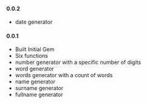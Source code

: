 <h4>0.0.2</h4>

* date generator

<h4>0.0.1</h4>

* Built Initial Gem
* Six functions
* number generator with a specific number of digits
* word generator
* words generator with a count of words
* name generator
* surname generator
* fullname generator

